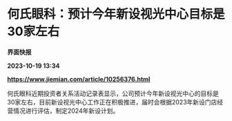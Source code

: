 # 何氏眼科：预计今年新设视光中心目标是30家左右
**界面快报**

**2023-10-19 13:34**

**https://www.jiemian.com/article/10256376.html**

何氏眼科近期投资者关系活动记录表显示，公司预计今年新设视光中心的目标是30家左右，目前新设视光中心工作正在积极推进，届时会根据2023年新设门店经营情况进行评估，制定2024年新设计划。